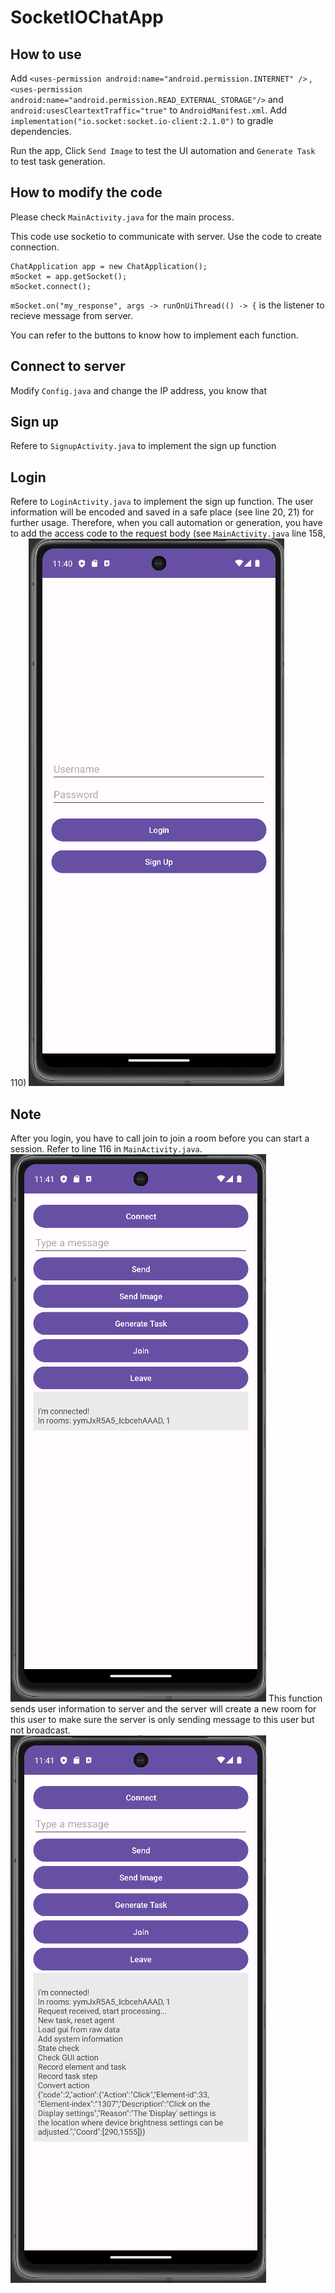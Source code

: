 # SocketIOChatApp

## How to use
Add `<uses-permission android:name="android.permission.INTERNET" />` , `<uses-permission android:name="android.permission.READ_EXTERNAL_STORAGE"/>` and `android:usesCleartextTraffic="true"` to `AndroidManifest.xml`.
Add `implementation("io.socket:socket.io-client:2.1.0")` to gradle dependencies.

Run the app, Click `Send Image` to test the UI automation and `Generate Task` to test task generation.

## How to modify the code
Please check `MainActivity.java` for the main process.

This code use socketio to communicate with server. Use the code to create connection.
```
ChatApplication app = new ChatApplication();
mSocket = app.getSocket();
mSocket.connect();
```
`mSocket.on("my_response", args -> runOnUiThread(() -> {` is the listener to recieve message from server.

You can refer to the buttons to know how to implement each function.

## Connect to server
Modify `Config.java` and change the IP address, you know that

## Sign up
Refere to `SignupActivity.java` to implement the sign up function

## Login
Refere to `LoginActivity.java` to implement the sign up function. The user information will be encoded and saved in a safe place (see line 20, 21) for further usage.
Therefore, when you call automation or generation, you have to add the access code to the request body (see `MainActivity.java` line 158, 110)
![Login](https://github.com/dehaitest/SocketIOChatApp/blob/main/images/login.png)


## Note
After you login, you have to call join to join a room before you can start a session. Refer to line 116 in `MainActivity.java`.
![Login](https://github.com/dehaitest/SocketIOChatApp/blob/main/images/join.png)
This function sends user information to server and the server will create a new room for this user to make sure the server is only sending message to this user but not broadcast.
![Login](https://github.com/dehaitest/SocketIOChatApp/blob/main/images/task.png)


